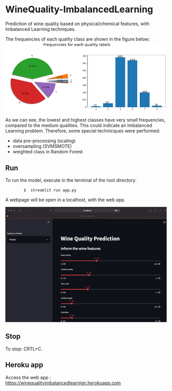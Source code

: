 # WineQuality-ImbalancedLearning
Prediction of wine quality based on physical/chemical features, with Imbalanced Learning techniques.

The frequencies of each quality class are shown in the figure below:
![](images/target_label_frequencies.png)

As we can see, the lowest and highest classes have very small frequencies, compared to the medium qualities. This could indicate an Imbalanced Learning problem. Therefore, some special technicques were performed:
- data pre-processing (scaling)
- oversampling (SVMSMOTE)
- weighted class in Random Forest


## Run

To run the model, execute in the terminal of the root directory:

            $  streamlit run app.py

A webpage will be open in a localhost, with the web app.

![](images/webpage_sample.png)

## Stop

To stop: CRTL+C.


## Heroku app

Access the web app : https://winequalityimbalancedlearnign.herokuapp.com
